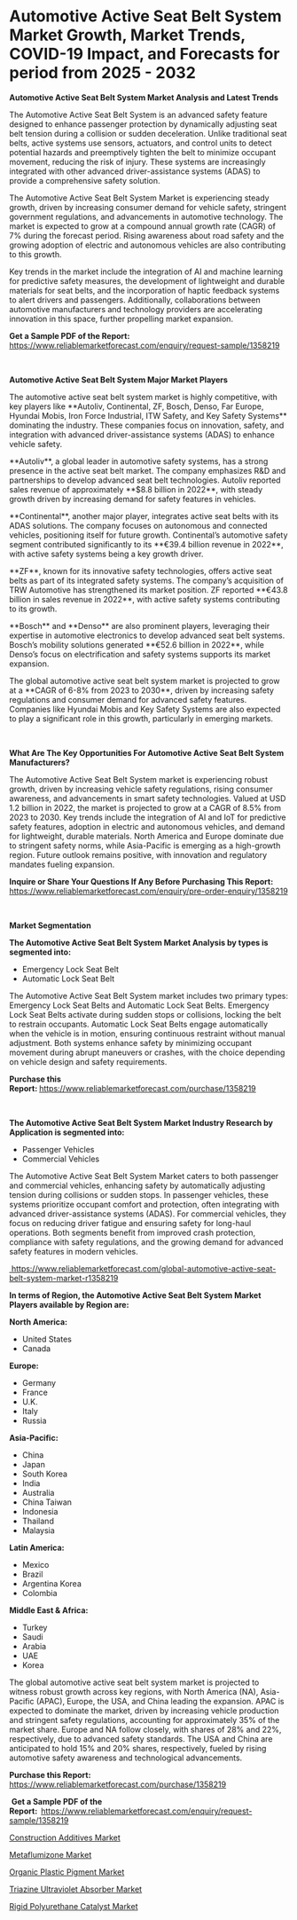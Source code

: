 <p><h1>Automotive Active Seat Belt System Market Growth, Market Trends, COVID-19 Impact, and Forecasts for period from 2025 - 2032</h1></p><p><strong>Automotive Active Seat Belt System Market Analysis and Latest Trends</strong></p>
<p><p>The Automotive Active Seat Belt System is an advanced safety feature designed to enhance passenger protection by dynamically adjusting seat belt tension during a collision or sudden deceleration. Unlike traditional seat belts, active systems use sensors, actuators, and control units to detect potential hazards and preemptively tighten the belt to minimize occupant movement, reducing the risk of injury. These systems are increasingly integrated with other advanced driver-assistance systems (ADAS) to provide a comprehensive safety solution.</p><p>The Automotive Active Seat Belt System Market is experiencing steady growth, driven by increasing consumer demand for vehicle safety, stringent government regulations, and advancements in automotive technology. The market is expected to grow at a compound annual growth rate (CAGR) of 7% during the forecast period. Rising awareness about road safety and the growing adoption of electric and autonomous vehicles are also contributing to this growth.</p><p>Key trends in the market include the integration of AI and machine learning for predictive safety measures, the development of lightweight and durable materials for seat belts, and the incorporation of haptic feedback systems to alert drivers and passengers. Additionally, collaborations between automotive manufacturers and technology providers are accelerating innovation in this space, further propelling market expansion.</p></p>
<p><strong>Get a Sample PDF of the Report:&nbsp;</strong> <a href="https://www.reliablemarketforecast.com/enquiry/request-sample/1358219?utm_campaign=2011&utm_medium=2&utm_source=Github&utm_content=ia&utm_term=23012025&utm_id=automotive-active-seat-belt-system">https://www.reliablemarketforecast.com/enquiry/request-sample/1358219</a></p>
<p>&nbsp;</p>
<p><strong>Automotive Active Seat Belt System Major Market Players</strong></p>
<p><p>The automotive active seat belt system market is highly competitive, with key players like **Autoliv, Continental, ZF, Bosch, Denso, Far Europe, Hyundai Mobis, Iron Force Industrial, ITW Safety, and Key Safety Systems** dominating the industry. These companies focus on innovation, safety, and integration with advanced driver-assistance systems (ADAS) to enhance vehicle safety.</p><p>**Autoliv**, a global leader in automotive safety systems, has a strong presence in the active seat belt market. The company emphasizes R&D and partnerships to develop advanced seat belt technologies. Autoliv reported sales revenue of approximately **$8.8 billion in 2022**, with steady growth driven by increasing demand for safety features in vehicles.</p><p>**Continental**, another major player, integrates active seat belts with its ADAS solutions. The company focuses on autonomous and connected vehicles, positioning itself for future growth. Continental’s automotive safety segment contributed significantly to its **€39.4 billion revenue in 2022**, with active safety systems being a key growth driver.</p><p>**ZF**, known for its innovative safety technologies, offers active seat belts as part of its integrated safety systems. The company’s acquisition of TRW Automotive has strengthened its market position. ZF reported **€43.8 billion in sales revenue in 2022**, with active safety systems contributing to its growth.</p><p>**Bosch** and **Denso** are also prominent players, leveraging their expertise in automotive electronics to develop advanced seat belt systems. Bosch’s mobility solutions generated **€52.6 billion in 2022**, while Denso’s focus on electrification and safety systems supports its market expansion.</p><p>The global automotive active seat belt system market is projected to grow at a **CAGR of 6-8% from 2023 to 2030**, driven by increasing safety regulations and consumer demand for advanced safety features. Companies like Hyundai Mobis and Key Safety Systems are also expected to play a significant role in this growth, particularly in emerging markets.</p></p>
<p>&nbsp;</p>
<p><strong>What Are The Key Opportunities For Automotive Active Seat Belt System Manufacturers?</strong></p>
<p><p>The Automotive Active Seat Belt System market is experiencing robust growth, driven by increasing vehicle safety regulations, rising consumer awareness, and advancements in smart safety technologies. Valued at USD 1.2 billion in 2022, the market is projected to grow at a CAGR of 8.5% from 2023 to 2030. Key trends include the integration of AI and IoT for predictive safety features, adoption in electric and autonomous vehicles, and demand for lightweight, durable materials. North America and Europe dominate due to stringent safety norms, while Asia-Pacific is emerging as a high-growth region. Future outlook remains positive, with innovation and regulatory mandates fueling expansion.</p></p>
<p><strong>Inquire or Share Your Questions If Any Before Purchasing This Report:</strong> <a href="https://www.reliablemarketforecast.com/enquiry/pre-order-enquiry/1358219?utm_campaign=2011&utm_medium=2&utm_source=Github&utm_content=ia&utm_term=23012025&utm_id=automotive-active-seat-belt-system">https://www.reliablemarketforecast.com/enquiry/pre-order-enquiry/1358219</a></p>
<p>&nbsp;</p>
<p><strong>Market Segmentation</strong></p>
<p><strong>The Automotive Active Seat Belt System Market Analysis by types is segmented into:</strong></p>
<p><ul><li>Emergency Lock Seat Belt</li><li>Automatic Lock Seat Belt</li></ul></p>
<p><p>The Automotive Active Seat Belt System market includes two primary types: Emergency Lock Seat Belts and Automatic Lock Seat Belts. Emergency Lock Seat Belts activate during sudden stops or collisions, locking the belt to restrain occupants. Automatic Lock Seat Belts engage automatically when the vehicle is in motion, ensuring continuous restraint without manual adjustment. Both systems enhance safety by minimizing occupant movement during abrupt maneuvers or crashes, with the choice depending on vehicle design and safety requirements.</p></p>
<p><strong>Purchase this Report:&nbsp;</strong><a href="https://www.reliablemarketforecast.com/purchase/1358219?utm_campaign=2011&utm_medium=2&utm_source=Github&utm_content=ia&utm_term=23012025&utm_id=automotive-active-seat-belt-system">https://www.reliablemarketforecast.com/purchase/1358219</a></p>
<p>&nbsp;</p>
<p><strong>The Automotive Active Seat Belt System Market Industry Research by Application is segmented into:</strong></p>
<p><ul><li>Passenger Vehicles</li><li>Commercial Vehicles</li></ul></p>
<p><p>The Automotive Active Seat Belt System Market caters to both passenger and commercial vehicles, enhancing safety by automatically adjusting tension during collisions or sudden stops. In passenger vehicles, these systems prioritize occupant comfort and protection, often integrating with advanced driver-assistance systems (ADAS). For commercial vehicles, they focus on reducing driver fatigue and ensuring safety for long-haul operations. Both segments benefit from improved crash protection, compliance with safety regulations, and the growing demand for advanced safety features in modern vehicles.</p></p>
<p><a href="https://www.reliablemarketforecast.com/global-automotive-active-seat-belt-system-market-r1358219?utm_campaign=2011&utm_medium=2&utm_source=Github&utm_content=ia&utm_term=23012025&utm_id=automotive-active-seat-belt-system">&nbsp;https://www.reliablemarketforecast.com/global-automotive-active-seat-belt-system-market-r1358219</a></p>
<p><strong>In terms of Region, the Automotive Active Seat Belt System Market Players available by Region are:</strong></p>
<p>
    <p> <strong> North America: </strong>
        <ul>
            <li>United States</li>
            <li>Canada</li>
        </ul>
        </p> 
    <p> <strong> Europe: </strong>
        <ul>
            <li>Germany</li>
            <li>France</li>
            <li>U.K.</li>
            <li>Italy</li>
            <li>Russia</li>
        </ul>
        </p> 
    <p> <strong> Asia-Pacific: </strong>
        <ul>
            <li>China</li>
            <li>Japan</li>
            <li>South Korea</li>
            <li>India</li>
            <li>Australia</li>
            <li>China Taiwan</li>
            <li>Indonesia</li>
            <li>Thailand</li>
            <li>Malaysia</li>
        </ul>
        </p> 
    <p> <strong> Latin America: </strong>
        <ul>
            <li>Mexico</li>
            <li>Brazil</li>
            <li>Argentina Korea</li>
            <li>Colombia</li>
        </ul>
        </p> 
    <p> <strong> Middle East & Africa: </strong>
        <ul>
            <li>Turkey</li>
            <li>Saudi</li>
            <li>Arabia</li>
            <li>UAE</li>
            <li>Korea</li>
        </ul>
    </p>
    </p>
<p><p>The global automotive active seat belt system market is projected to witness robust growth across key regions, with North America (NA), Asia-Pacific (APAC), Europe, the USA, and China leading the expansion. APAC is expected to dominate the market, driven by increasing vehicle production and stringent safety regulations, accounting for approximately 35% of the market share. Europe and NA follow closely, with shares of 28% and 22%, respectively, due to advanced safety standards. The USA and China are anticipated to hold 15% and 20% shares, respectively, fueled by rising automotive safety awareness and technological advancements.</p></p>
<p><strong>Purchase this Report: </strong><a href="https://www.reliablemarketforecast.com/purchase/1358219?utm_campaign=2011&utm_medium=2&utm_source=Github&utm_content=ia&utm_term=23012025&utm_id=automotive-active-seat-belt-system">https://www.reliablemarketforecast.com/purchase/1358219</a></p>
<p>&nbsp;<strong>Get a Sample PDF of the Report:&nbsp;&nbsp;</strong><a href="https://www.reliablemarketforecast.com/enquiry/request-sample/1358219?utm_campaign=2011&utm_medium=2&utm_source=Github&utm_content=ia&utm_term=23012025&utm_id=automotive-active-seat-belt-system">https://www.reliablemarketforecast.com/enquiry/request-sample/1358219</a></p>
<p><strong></strong></p>
<p><p><a href="https://www.linkedin.com/pulse/construction-additives-market-research-report-projected-ebmfe?utm_campaign=2011&utm_medium=2&utm_source=Github&utm_content=ia&utm_term=23012025&utm_id=automotive-active-seat-belt-system">Construction Additives Market</a></p><p><a href="https://www.linkedin.com/pulse/research-report-analysis-metaflumizone-market-size-share-hcude?utm_campaign=2011&utm_medium=2&utm_source=Github&utm_content=ia&utm_term=23012025&utm_id=automotive-active-seat-belt-system">Metaflumizone Market</a></p><p><a href="https://www.linkedin.com/pulse/organic-plastic-pigment-market-share-analysis-127-cagr-growth-faq5e?utm_campaign=2011&utm_medium=2&utm_source=Github&utm_content=ia&utm_term=23012025&utm_id=automotive-active-seat-belt-system">Organic Plastic Pigment Market</a></p><p><a href="https://www.linkedin.com/pulse/triazine-ultraviolet-absorber-mosaic-piecing-together-global-xfo8c?utm_campaign=2011&utm_medium=2&utm_source=Github&utm_content=ia&utm_term=23012025&utm_id=automotive-active-seat-belt-system">Triazine Ultraviolet Absorber Market</a></p><p><a href="https://www.linkedin.com/pulse/rigid-polyurethane-catalyst-research-report-industry-development-vjrlc?utm_campaign=2011&utm_medium=2&utm_source=Github&utm_content=ia&utm_term=23012025&utm_id=automotive-active-seat-belt-system">Rigid Polyurethane Catalyst Market</a></p></p>